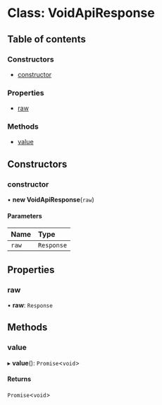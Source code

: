 # Class: VoidApiResponse

## Table of contents

### Constructors

- [constructor](VoidApiResponse.md#constructor)

### Properties

- [raw](VoidApiResponse.md#raw)

### Methods

- [value](VoidApiResponse.md#value)

## Constructors

### constructor

• **new VoidApiResponse**(`raw`)

#### Parameters

| Name | Type |
| :------ | :------ |
| `raw` | `Response` |

## Properties

### raw

• **raw**: `Response`

## Methods

### value

▸ **value**(): `Promise`<`void`\>

#### Returns

`Promise`<`void`\>
